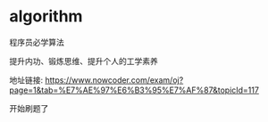 # algorithm
程序员必学算法

提升内功、锻炼思维、提升个人的工学素养

地址链接: https://www.nowcoder.com/exam/oj?page=1&tab=%E7%AE%97%E6%B3%95%E7%AF%87&topicId=117

开始刷题了
